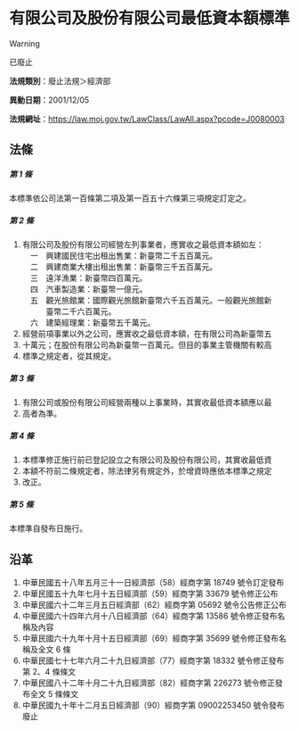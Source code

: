 # 有限公司及股份有限公司最低資本額標準
> [!WARNING]
> 已廢止

**法規類別**：廢止法規＞經濟部

**異動日期**：2001/12/05  

**法規網址**：https://law.moj.gov.tw/LawClass/LawAll.aspx?pcode=J0080003



## 法條
##### 第 1 條
本標準依公司法第一百條第二項及第一百五十六條第三項規定訂定之。

##### 第 2 條
1. 有限公司及股份有限公司經營左列事業者，應實收之最低資本額如左：  
　一　興建國民住宅出租出售業：新臺幣二千五百萬元。  
　二　興建商業大樓出租出售業：新臺幣三千五百萬元。  
　三　遠洋漁業：新臺幣四百萬元。  
　四　汽車製造業：新臺幣一億元。  
　五　觀光旅館業：國際觀光旅館新臺幣六千五百萬元。一般觀光旅館新  
　　　臺幣二千六百萬元。  
　六　建築經理業：新臺幣五千萬元。
1. 經營前項事業以外之公司，應實收之最低資本額，在有限公司為新臺幣五
1. 十萬元；在股份有限公司為新臺幣一百萬元。但目的事業主管機關有較高
1. 標準之規定者，從其規定。

##### 第 3 條
1. 有限公司或股份有限公司經營兩種以上事業時，其實收最低資本額應以最
1. 高者為準。

##### 第 4 條
1. 本標準修正施行前已登記設立之有限公司及股份有限公司，其實收最低資
1. 本額不符前二條規定者，除法律另有規定外，於增資時應依本標準之規定
1. 改正。

##### 第 5 條
本標準自發布日施行。

## 沿革
1. 中華民國五十八年五月三十一日經濟部（58）經商字第 18749  號令訂定發布
1. 中華民國五十九年七月十五日經濟部（59）經商字第 33679  號令修正公布
1. 中華民國六十二年三月五日經濟部（62）經商字第 05692  號令公告修正公布
1. 中華民國六十四年六月十八日經濟部（64）經商字第 13586  號令修正發布名稱及內容
1. 中華民國六十九年十月十五日經濟部（69）經商字第 35699  號令修正發布名稱及全文 6  條
1. 中華民國七十七年六月二十九日經濟部（77）經商字第 18332  號令修正發布第 2、4 條條文
1. 中華民國八十二年十月二十九日經濟部（82）經商字第 226273 號令修正發布全文 5  條條文
1. 中華民國九十年十二月五日經濟部（90）經商字第 09002253450  號令發布廢止

